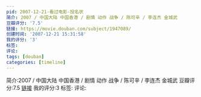 ```yaml
---
pid: 2007-12-21-看过电影-投名状
简介: 2007 / 中国大陆 中国香港 / 剧情 动作 战争 / 陈可辛 / 李连杰 金城武
豆瓣评分: '7.5'
链接: https://movie.douban.com/subject/1947089/
创建时间: '2007-12-21 15:31:58'
我的评分: '3'
标签:
评论:
tags: [douban]
categories: [timeline]
---
```

简介:2007 / 中国大陆 中国香港 / 剧情 动作 战争 / 陈可辛 / 李连杰 金城武
豆瓣评分:7.5
[链接](https://movie.douban.com/subject/1947089/)
我的评分:3
标签:
评论:
